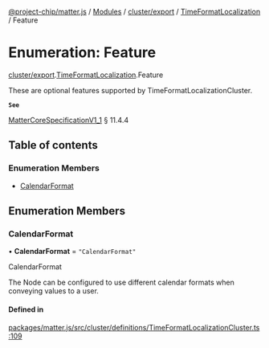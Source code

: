 [@project-chip/matter.js](../README.md) / [Modules](../modules.md) / [cluster/export](../modules/cluster_export.md) / [TimeFormatLocalization](../modules/cluster_export.TimeFormatLocalization.md) / Feature

# Enumeration: Feature

[cluster/export](../modules/cluster_export.md).[TimeFormatLocalization](../modules/cluster_export.TimeFormatLocalization.md).Feature

These are optional features supported by TimeFormatLocalizationCluster.

**`See`**

[MatterCoreSpecificationV1_1](../interfaces/spec_export.MatterCoreSpecificationV1_1.md) § 11.4.4

## Table of contents

### Enumeration Members

- [CalendarFormat](cluster_export.TimeFormatLocalization.Feature.md#calendarformat)

## Enumeration Members

### CalendarFormat

• **CalendarFormat** = ``"CalendarFormat"``

CalendarFormat

The Node can be configured to use different calendar formats when conveying values to a user.

#### Defined in

[packages/matter.js/src/cluster/definitions/TimeFormatLocalizationCluster.ts:109](https://github.com/project-chip/matter.js/blob/e87b236f/packages/matter.js/src/cluster/definitions/TimeFormatLocalizationCluster.ts#L109)
